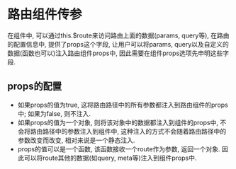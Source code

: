 # 路由组件传参

在组件中, 可以通过this.$route来访问路由上面的数据(params, query等), 在路由的配置信息中, 提供了props这个字段, 让用户可以将params, query以及自定义的数据(函数也可以)注入路由组件props中, 因此需要在组件props选项先申明这些字段. 

## props的配置

* 如果props的值为true, 这将路由路径中的所有参数都注入到路由组件的props中; 如果为false, 则不注入. 
* 如果props的值为一个对象, 则将该对象中的数据都注入到组件的props中, 不会将路由路径中的参数注入到组件中, 这种注入的方式不会随着路由路径中的参数改变而改变, 相对来说是一个静态注入.
* props的值可以是一个函数, 该函数接收一个route作为参数, 返回一个对象. 因此可以将route其他的数据(如query, meta等)注入到组件props中.